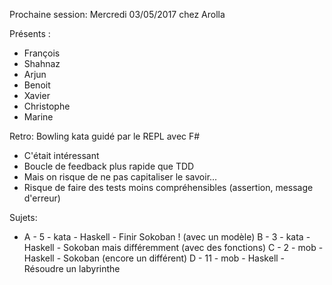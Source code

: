 Prochaine session: Mercredi 03/05/2017
chez Arolla 

Présents :
- François
- Shahnaz
- Arjun
- Benoit
- Xavier
- Christophe
- Marine

Retro: Bowling kata guidé par le REPL avec F#
- C'était intéressant
- Boucle de feedback plus rapide que TDD
- Mais on risque de ne pas capitaliser le savoir...
- Risque de faire des tests moins compréhensibles (assertion, message d'erreur)

Sujets:
* A - 5 - kata - Haskell - Finir Sokoban ! (avec un modèle)
B - 3 - kata - Haskell - Sokoban mais différemment (avec des fonctions)
C - 2 - mob - Haskell - Sokoban (encore un différent)
D - 11 - mob - Haskell - Résoudre un labyrinthe


